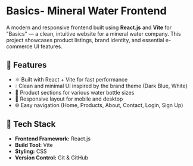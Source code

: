 # Basics- Mineral Water Frontend

A modern and responsive frontend built using **React.js** and **Vite** for "Basics" — a clean, intuitive website for a mineral water company. This project showcases product listings, brand identity, and essential e-commerce UI features.

## 🚀 Features

- ⚛️ Built with React + Vite for fast performance
- 💧 Clean and minimal UI inspired by the brand theme (Dark Blue, White)
- 🛒 Product sections for various water bottle sizes
- 📱 Responsive layout for mobile and desktop
- 🌐 Easy navigation (Home, Products, About, Contact, Login, Sign Up)

## 🧩 Tech Stack

- **Frontend Framework:** React.js
- **Build Tool:** Vite
- **Styling:** CSS
- **Version Control:** Git & GitHub
